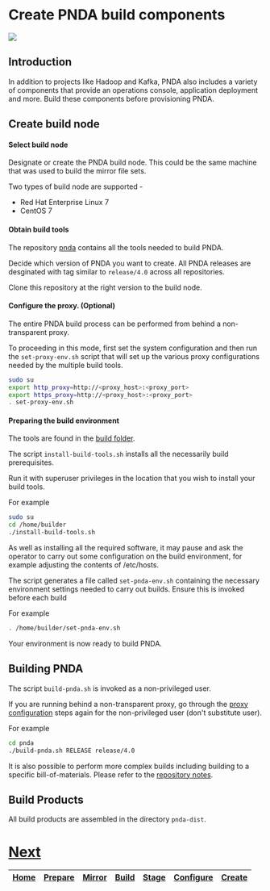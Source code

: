 # Create PNDA build components

![](../images/breadcrumbs-build.jpg)

## Introduction

In addition to projects like Hadoop and Kafka, PNDA also includes a variety of components that provide an operations console, application deployment and more. Build these components before provisioning PNDA.

## Create build node

#### Select build node

Designate or create the PNDA build node. This could be the same machine that was used to build the mirror file sets.
 
Two types of build node are supported -

- Red Hat Enterprise Linux 7
- CentOS 7 


#### Obtain build tools

The repository [pnda](https://github.com/pndaproject/pnda) contains all the tools needed to build PNDA.

Decide which version of PNDA you want to create. All PNDA releases are desginated with tag similar to ```release/4.0``` across all repositories. 

Clone this repository at the right version to the build node.

#### Configure the proxy. (Optional)

The entire PNDA build process can be performed from behind a non-transparent proxy. 

To proceeding in this mode, first set the system configuration and then run the ```set-proxy-env.sh``` script that will set up the various proxy configurations needed by the multiple build tools.

```sh
sudo su
export http_proxy=http://<proxy_host>:<proxy_port>
export https_proxy=http://<proxy_host>:<proxy_port>
. set-proxy-env.sh
```

#### Preparing the build environment

The tools are found in the [build folder](https://github.com/pndaproject/pnda/tree/master/build).

The script ```install-build-tools.sh``` installs all the necessarily build prerequisites.

Run it with superuser privileges in the location that you wish to install your build tools.

For example

```sh
sudo su
cd /home/builder
./install-build-tools.sh
```

As well as installing all the required software, it may pause and ask the operator to carry out some configuration on the build environment, for example adjusting the contents of /etc/hosts.

The script generates a file called ```set-pnda-env.sh``` containing the necessary environment settings needed to carry out builds. Ensure this is invoked before each build

For example

```sh
. /home/builder/set-pnda-env.sh
```

Your environment is now ready to build PNDA.

## Building PNDA

The script ```build-pnda.sh``` is invoked as a non-privileged user. 

If you are running behind a non-transparent proxy, go through the [proxy configuration](#configure-the-proxy-optional) steps again for the non-privileged user (don't substitute user).

For example

```sh
cd pnda
./build-pnda.sh RELEASE release/4.0
```

It is also possible to perform more complex builds including building to a specific bill-of-materials. Please refer to the [repository notes](https://github.com/pndaproject/pnda).

## Build Products

All build products are assembled in the directory ```pnda-dist```.

# [Next](STAGE.md)

| [Home](../OVERVIEW.md) | [Prepare](PREPARE.md) | [Mirror](MIRROR.md) | [Build](BUILD.md) | [Stage](STAGE.md) | [Configure](CONFIGURE.md) | [Create](CREATE.md) | 
| --- | --- | --- | --- | --- | --- | --- |
